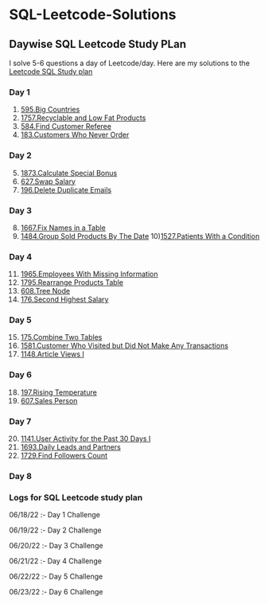 # SQL-Leetcode-Solutions

## Daywise SQL Leetcode Study PLan

I solve 5-6 questions a day of Leetcode/day. Here are my solutions to the [Leetcode SQL Study plan](https://leetcode.com/study-plan/sql/?progress=g2zimy3)

### Day 1
 
1) [595.Big Countries](https://github.com/pxp210115/SQL-Leetcode-Solutions/blob/main/Big%20Countries.sql)
2) [1757.Recyclable and Low Fat Products](https://github.com/pxp210115/SQL-Leetcode-Solutions/blob/main/1757.%20Recyclable%20and%20Low%20Fat%20Products.sql)
3) [584.Find Customer Referee](https://github.com/pxp210115/SQL-Leetcode-Solutions/blob/main/584.%20Find%20Customer%20Referee.sql)
4) [183.Customers Who Never Order](https://github.com/pxp210115/SQL-Leetcode-Solutions/blob/main/183.%20Customers%20Who%20Never%20Order.sql)

### Day 2

5) [1873.Calculate Special Bonus](https://github.com/pxp210115/SQL-Leetcode-Solutions/blob/main/1873.%20Calculate%20Special%20Bonus.sql)
6) [627.Swap Salary](https://github.com/pxp210115/SQL-Leetcode-Solutions/blob/main/627.%20Swap%20Salary.sql)
7) [196.Delete Duplicate Emails]()

### Day 3

8) [1667.Fix Names in a Table](https://github.com/pxp210115/SQL-Leetcode-Solutions/blob/main/1667.%20Fix%20Names%20in%20a%20Table.sql)
9) [1484.Group Sold Products By The Date](https://github.com/pxp210115/SQL-Leetcode-Solutions/blob/main/1484.%20Group%20Sold%20Products%20By%20The%20Date.sql)
10)[1527.Patients With a Condition](https://github.com/pxp210115/SQL-Leetcode-Solutions/blob/main/1527.%20Patients%20With%20a%20Condition.sql)

### Day 4

11) [1965.Employees With Missing Information](https://github.com/pxp210115/SQL-Leetcode-Solutions/blob/main/1965.%20Employees%20With%20Missing%20Information.sql)
12) [1795.Rearrange Products Table](https://github.com/pxp210115/SQL-Leetcode-Solutions/blob/main/1795.%20Rearrange%20Products%20Table.sql)
13) [608.Tree Node](https://github.com/pxp210115/SQL-Leetcode-Solutions/blob/main/608.%20Tree%20Node.sql)
14) [176.Second Highest Salary](https://github.com/pxp210115/SQL-Leetcode-Solutions/blob/main/176.%20Second%20Highest%20Salary.sql)

### Day 5

15) [175.Combine Two Tables](https://github.com/pxp210115/SQL-Leetcode-Solutions/blob/main/175.%20Combine%20Two%20Tables.sql)
16) [1581.Customer Who Visited but Did Not Make Any Transactions](https://github.com/pxp210115/SQL-Leetcode-Solutions/blob/main/1581.%20Customer%20Who%20Visited%20but%20Did%20Not%20Make%20Any%20Transactions.sql)
17) [1148.Article Views I](https://github.com/pxp210115/SQL-Leetcode-Solutions/blob/main/1148.%20Article%20Views%20I.sql)

### Day 6

18) [197.Rising Temperature](https://github.com/pxp210115/SQL-Leetcode-Solutions/blob/main/197.%20Rising%20Temperature.sql)
19) [607.Sales Person](https://github.com/pxp210115/SQL-Leetcode-Solutions/blob/main/607.%20Sales%20Person.sql)

### Day 7

20) [1141.User Activity for the Past 30 Days I](https://github.com/pxp210115/SQL-Leetcode-Solutions/blob/main/1141.%20User%20Activity%20for%20the%20Past%2030%20Days%20I.sql)
21) [1693.Daily Leads and Partners](https://github.com/pxp210115/SQL-Leetcode-Solutions/blob/main/1693.%20Daily%20Leads%20and%20Partners.sql)
22) [1729.Find Followers Count](https://github.com/pxp210115/SQL-Leetcode-Solutions/blob/main/1729.%20Find%20Followers%20Count.sql)

### Day 8


























### Logs for SQL Leetcode study plan

06/18/22 :- Day 1 Challenge

06/19/22 :- Day 2 Challenge

06/20/22 :- Day 3 Challenge

06/21/22 :- Day 4 Challenge

06/22/22 :- Day 5 Challenge

06/23/22 :- Day 6 Challenge
